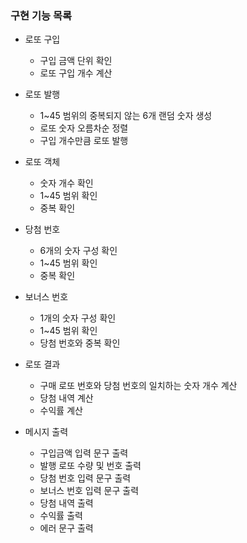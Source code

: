 ### 구현 기능 목록

- 로또 구입
  - 구입 금액 단위 확인
  - 로또 구입 개수 계산

- 로또 발행
  - 1~45 범위의 중복되지 않는 6개 랜덤 숫자 생성
  - 로또 숫자 오름차순 정렬
  - 구입 개수만큼 로또 발행

- 로또 객체
  - 숫자 개수 확인
  - 1~45 범위 확인
  - 중복 확인

- 당첨 번호
  - 6개의 숫자 구성 확인
  - 1~45 범위 확인
  - 중복 확인

- 보너스 번호
  - 1개의 숫자 구성 확인
  - 1~45 범위 확인
  - 당첨 번호와 중복 확인

- 로또 결과
  - 구매 로또 번호와 당첨 번호의 일치하는 숫자 개수 계산
  - 당첨 내역 계산
  - 수익률 계산

- 메시지 출력
  - 구입금액 입력 문구 출력
  - 발행 로또 수량 및 번호 출력
  - 당첨 번호 입력 문구 출력
  - 보너스 번호 입력 문구 출력
  - 당첨 내역 출력
  - 수익률 출력
  - 에러 문구 출력